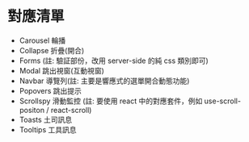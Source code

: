 # 對應清單

- Carousel 輪播
- Collapse 折疊(開合)
- Forms (註: 驗証部份，改用 server-side 的純 css 類別即可)
- Modal 跳出視窗(互動視窗)
- Navbar 導覽列(註: 主要是響應式的選單開合動態功能)
- Popovers 跳出提示
- Scrollspy 滑動監控 (註: 要使用 react 中的對應套件，例如 use-scroll-positon / react-scroll)
- Toasts 土司訊息
- Tooltips 工具訊息
